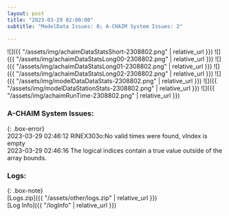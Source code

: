 ```yaml
---
layout: post
title: "2023-03-29 02:00:00"
subtitle: "ModelData Issues: 0; A-CHAIM System Issues: 2"

---
```


![]({{ "/assets/img/achaimDataStatsShort-2308802.png" | relative_url }})
![]({{ "/assets/img/achaimDataStatsLong00-2308802.png" | relative_url }})
![]({{ "/assets/img/achaimDataStatsLong01-2308802.png" | relative_url }})
![]({{ "/assets/img/achaimDataStatsLong02-2308802.png" | relative_url }})
![]({{ "/assets/img/modelDataDataStats-2308802.png" | relative_url }})
![]({{ "/assets/img/modelDataStationStats-2308802.png" | relative_url }})
![]({{ "/assets/img/achaimRunTime-2308802.png" | relative_url }})



### A-CHAIM System Issues:  
  
{: .box-error}  
2023-03-29 02:46:12 RINEX303o:No valid times were found, vIndex is empty  
2023-03-29 02:46:16 The logical indices contain a true value outside of the array bounds.  

### Logs:  
  
{: .box-note}  
[Logs.zip]({{ "/assets/other/logs.zip" | relative_url }})  
[Log Info]({{ "/logInfo" | relative_url }})  
